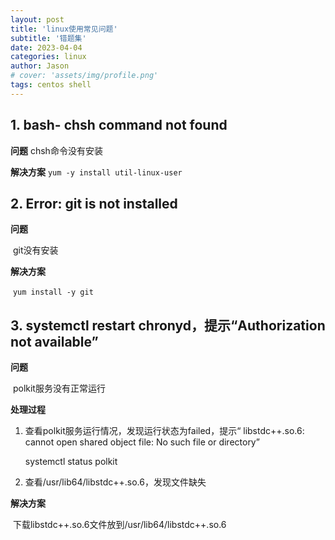 ```yaml
---
layout: post
title: 'linux使用常见问题'
subtitle: '错题集'
date: 2023-04-04
categories: linux
author: Jason
# cover: 'assets/img/profile.png'
tags: centos shell
---
```


## 1. bash- chsh command not found

**问题** chsh命令没有安装

**解决方案** `yum -y install util-linux-user`

## 2. Error: git is not installed

**问题**

​ git没有安装

**解决方案**

​ `yum install -y git`

## 3. systemctl restart chronyd，提示“Authorization not available”

**问题**

​ polkit服务没有正常运行

**处理过程**

1. 查看polkit服务运行情况，发现运行状态为failed，提示“ libstdc++.so.6: cannot open shared object file: No such file or directory”

   systemctl status polkit

2. 查看/usr/lib64/libstdc++.so.6，发现文件缺失

**解决方案**

​ 下载libstdc++.so.6文件放到/usr/lib64/libstdc++.so.6
